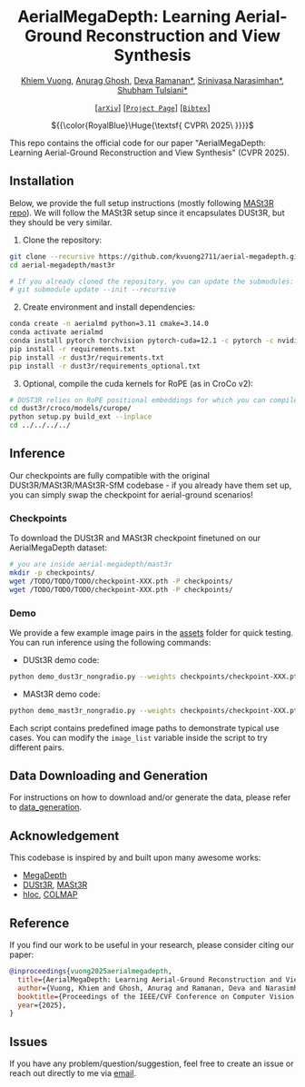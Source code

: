 <div align="center">

# AerialMegaDepth: Learning Aerial-Ground Reconstruction and View Synthesis

[Khiem Vuong](https://www.khiemvuong.com/), [Anurag Ghosh](https://anuragxel.github.io/), [Deva Ramanan*](https://www.cs.cmu.edu/~deva), [Srinivasa Narasimhan*](https://www.cs.cmu.edu/~srinivas), [Shubham Tulsiani*](https://shubhtuls.github.io/)

[[`arXiv`](https://arxiv.org/abs/XXXX.XXXXX)]
[[`Project Page`](https://aerial-megadepth.github.io/)]
[[`Bibtex`](#reference)]

${{\color{RoyalBlue}\Huge{\textsf{  CVPR\ 2025\ \}}}}\$

</div>

This repo contains the official code for our paper "AerialMegaDepth: Learning Aerial-Ground Reconstruction and View Synthesis" (CVPR 2025).

## Installation

Below, we provide the full setup instructions (mostly following [MASt3R repo](https://github.com/naver/mast3r)). We will follow the MASt3R setup since it encapsulates DUSt3R, but they should be very similar.

1. Clone the repository:
```bash
git clone --recursive https://github.com/kvuong2711/aerial-megadepth.git
cd aerial-megadepth/mast3r

# If you already cloned the repository, you can update the submodules:
# git submodule update --init --recursive
```
2. Create environment and install dependencies:
```bash
conda create -n aerialmd python=3.11 cmake=3.14.0
conda activate aerialmd 
conda install pytorch torchvision pytorch-cuda=12.1 -c pytorch -c nvidia  # use the correct version of cuda for your system
pip install -r requirements.txt
pip install -r dust3r/requirements.txt
pip install -r dust3r/requirements_optional.txt
```
3. Optional, compile the cuda kernels for RoPE (as in CroCo v2):
```bash
# DUST3R relies on RoPE positional embeddings for which you can compile some cuda kernels for faster runtime.
cd dust3r/croco/models/curope/
python setup.py build_ext --inplace
cd ../../../../
```

## Inference
Our checkpoints are fully compatible with the original DUSt3R/MASt3R/MASt3R-SfM codebase - if you already have them set up, you can simply swap the checkpoint for aerial-ground scenarios!

### Checkpoints

To download the DUSt3R and MASt3R checkpoint finetuned on our AerialMegaDepth dataset:

```bash
# you are inside aerial-megadepth/mast3r
mkdir -p checkpoints/
wget /TODO/TODO/TODO/checkpoint-XXX.pth -P checkpoints/
wget /TODO/TODO/TODO/checkpoint-XXX.pth -P checkpoints/
```

### Demo
We provide a few example image pairs in the [assets](assets) folder for quick testing. You can run inference using the following commands:

- DUSt3R demo code:
```bash
python demo_dust3r_nongradio.py --weights checkpoints/checkpoint-XXX.pth
```

- MASt3R demo code:
```bash
python demo_mast3r_nongradio.py --weights checkpoints/checkpoint-XXX.pth
```

Each script contains predefined image paths to demonstrate typical use cases. You can modify the `image_list` variable inside the script to try different pairs.

## Data Downloading and Generation
For instructions on how to download and/or generate the data, please refer to [data_generation](data_generation).

## Acknowledgement
This codebase is inspired by and built upon many awesome works:
- [MegaDepth](https://www.cs.cornell.edu/projects/megadepth)
- [DUSt3R](https://github.com/naver/dust3r), [MASt3R](https://github.com/naver/mast3r)
- [hloc](https://github.com/cvg/Hierarchical-Localization), [COLMAP](https://github.com/colmap/colmap)

## Reference
If you find our work to be useful in your research, please consider citing our paper:

```bibtex
@inproceedings{vuong2025aerialmegadepth,
  title={AerialMegaDepth: Learning Aerial-Ground Reconstruction and View Synthesis},
  author={Vuong, Khiem and Ghosh, Anurag and Ramanan, Deva and Narasimhan, Srinivasa and Tulsiani, Shubham},
  booktitle={Proceedings of the IEEE/CVF Conference on Computer Vision and Pattern Recognition},
  year={2025},
}
```

## Issues
If you have any problem/question/suggestion, feel free to create an issue or reach out directly to me via [email](mailto:kvuong@andrew.cmu.edu).